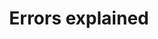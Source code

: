---
title: 'Errors explained'
weight: 50
meta_title: "FAQ errors explained - MultiSafepay Docs"
meta_description: "The MultiSafepay Documentation Center presents all relevant information about our Plugins and API. You can also find support pages for payment methods, tools and general questions as well as the contact details of our Support and Integration Teams."
logo: '/svgs/Errors explained.svg'
layout: 'faqplugins'
read_more: "."
short_description: "Have you encountered an error during integration or on the MultiSafepay Control? Find out why."
---
